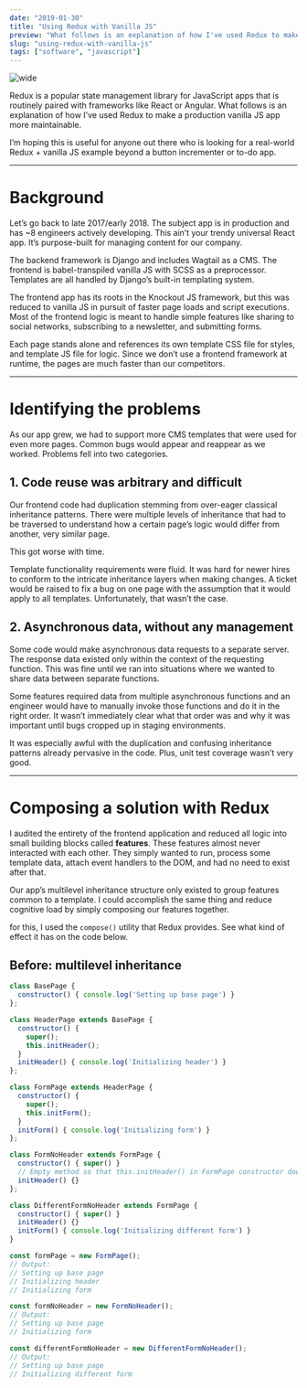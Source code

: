 ```yaml
---
date: "2019-01-30"
title: "Using Redux with Vanilla JS"
preview: "What follows is an explanation of how I've used Redux to make a production vanilla JS app more maintainable."
slug: "using-redux-with-vanilla-js"
tags: ["software", "javascript"]
---
```


![wide](hero.jpg)

Redux is a popular state management library for JavaScript apps that is routinely paired with frameworks like React or Angular. What follows is an explanation of how I’ve used Redux to make a production vanilla JS app more maintainable.

I’m hoping this is useful for anyone out there who is looking for a real-world Redux + vanilla JS example beyond a button incrementer or to-do app.

---

# Background

Let’s go back to late 2017/early 2018. The subject app is in production and has ~8 engineers actively developing. This ain’t your trendy universal React app. It’s purpose-built for managing content for our company.

The backend framework is Django and includes Wagtail as a CMS. The frontend is babel-transpiled vanilla JS with SCSS as a preprocessor. Templates are all handled by Django’s built-in templating system.

The frontend app has its roots in the Knockout JS framework, but this was reduced to vanilla JS in pursuit of faster page loads and script executions. Most of the frontend logic is meant to handle simple features like sharing to social networks, subscribing to a newsletter, and submitting forms.

Each page stands alone and references its own template CSS file for styles, and template JS file for logic. Since we don’t use a frontend framework at runtime, the pages are much faster than our competitors.

---

# Identifying the problems

As our app grew, we had to support more CMS templates that were used for even more pages. Common bugs would appear and reappear as we worked. Problems fell into two categories.

## 1. Code reuse was arbitrary and difficult

Our frontend code had duplication stemming from over-eager classical inheritance patterns. There were multiple levels of inheritance that had to be traversed to understand how a certain page’s logic would differ from another, very similar page.

This got worse with time.

Template functionality requirements were fluid. It was hard for newer hires to conform to the intricate inheritance layers when making changes. A ticket would be raised to fix a bug on one page with the assumption that it would apply to all templates. Unfortunately, that wasn’t the case.

## 2. Asynchronous data, without any management

Some code would make asynchronous data requests to a separate server. The response data existed only within the context of the requesting function. This was fine until we ran into situations where we wanted to share data between separate functions.

Some features required data from multiple asynchronous functions and an engineer would have to manually invoke those functions and do it in the right order. It wasn’t immediately clear what that order was and why it was important until bugs cropped up in staging environments.

It was especially awful with the duplication and confusing inheritance patterns already pervasive in the code. Plus, unit test coverage wasn’t very good.

---

# Composing a solution with Redux

I audited the entirety of the frontend application and reduced all logic into small building blocks called **features**. These features almost never interacted with each other. They simply wanted to run, process some template data, attach event handlers to the DOM, and had no need to exist after that.

Our app’s multilevel inheritance structure only existed to group features common to a template. I could accomplish the same thing and reduce cognitive load by simply composing our features together.

for this, I used the `compose()` utility that Redux provides. See what kind of effect it has on the code below.

## Before: multilevel inheritance

```js
class BasePage {
  constructor() { console.log('Setting up base page') }
};

class HeaderPage extends BasePage {
  constructor() {
    super();
    this.initHeader();
  }
  initHeader() { console.log('Initializing header') }
};

class FormPage extends HeaderPage {
  constructor() {
    super();
    this.initForm();
  }
  initForm() { console.log('Initializing form') }
};

class FormNoHeader extends FormPage {
  constructor() { super() }
  // Empty method so that this.initHeader() in FormPage constructor does nothing
  initHeader() {}
};

class DifferentFormNoHeader extends FormPage {
  constructor() { super() }
  initHeader() {}
  initForm() { console.log('Initializing different form') }
}

const formPage = new FormPage();
// Output:
// Setting up base page
// Initializing header
// Initializing form

const formNoHeader = new FormNoHeader();
// Output:
// Setting up base page
// Initializing form

const differentFormNoHeader = new DifferentFormNoHeader();
// Output:
// Setting up base page
// Initializing different form
```
